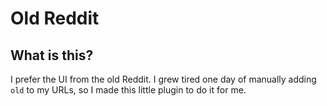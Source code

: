 # Old Reddit

## What is this?

I prefer the UI from the old Reddit. I grew tired one day of manually adding `old` to my URLs, so I made this little plugin to do it for me.
